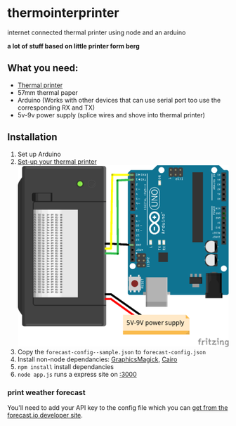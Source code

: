 # thermointerprinter

internet connected thermal printer using node and an arduino

__a lot of stuff based on little printer form berg__

## What you need:

+ [Thermal printer](http://www.hobbytronics.co.uk/thermal-printer)
+ 57mm thermal paper
+ Arduino (Works with other devices that can use serial port too use the corresponding RX and TX)
+ 5v-9v power supply (splice wires and shove into thermal printer)

## Installation

1. Set up Arduino
2. [Set-up your thermal printer](https://learn.adafruit.com/mini-thermal-receipt-printer) ![Visual set-up](/images/setup.png)
3. Copy the `forecast-config--sample.json` to `forecast-config.json`
4. Install non-node dependancies: [GraphicsMagick](http://www.graphicsmagick.org/), [Cairo](http://cairographics.org/download/)
5. `npm install` install dependancies
6. `node app.js` runs a express site on [:3000](http://localhost:3000)

### print weather forecast

You'll need to add your API key to the config file which you can [get from the forecast.io developer site](https://developer.forecast.io/).
